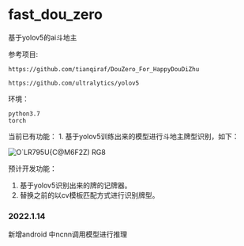 # fast_dou_zero
基于yolov5的ai斗地主


参考项目:

    https://github.com/tianqiraf/DouZero_For_HappyDouDiZhu
    
    https://github.com/ultralytics/yolov5
    
    
    
环境：

    python3.7
    torch
    

当前已有功能：
    1. 基于yolov5训练出来的模型进行斗地主牌型识别，如下：
    


![O`LR795U{C@M6F2$Z) R$G8](https://user-images.githubusercontent.com/31475416/135097753-bdbdf4a6-0175-4ca2-bea6-c3cc125ebce7.png)


预计开发功能：

1. 基于yolov5识别出来的牌的记牌器。
2. 替换之前的以cv模板匹配方式进行识别牌型。


### 2022.1.14

 新增android 中ncnn调用模型进行推理

